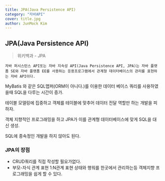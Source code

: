 ```yaml
---
title: JPA(Java Persistence API)
category: "자바API"
cover: title.jpg
author: JunMock Kim
---
```

## JPA(Java Persistence API)

> 위키백과 - JPA

```text
자바 퍼시스턴스 API또는 자바 지속성 API(Java Persistence API, JPA)는 자바 플랫폼 SE와 자바 플랫폼 EE를 사용하는 응용프로그램에서 관계형 데이터베이스의 관리를 표현하는 자바 API이다.
```


MyBatis 와 같은 SQL맵퍼(ORM이 아니다.)를 이용한 데이터 베이스 쿼리를 사용하였을때 SQL을 다루는 시간이 증가.

테이블 모델링에 집중하고 객체를 테이블에 맞추어 데이터 전달 역할만 하는 개발을 피하자.

객체 지향적인 프로그래밍을 하고 JPA가 이를 관계형 데이터베이스에 맞게 SQL을 대신 생성.

SQL에 종속정인 개발을 하지 않아도 된다.

### JPA의 장점

- CRUD쿼리를 직접 작성할 필요가없다.
- 부모-자식 관계 표현 1:N관계 표현 상태와 행워를 한곳에서 관리하는등 객체지향 프로그래밍을 쉽게 할 수 있다.
